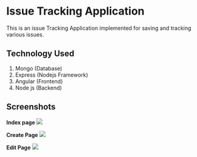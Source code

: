 # Issue Tracking Application

This is an issue Tracking Application implemented for saving and tracking various issues.

## Technology Used

1. Mongo (Database)
2. Express (Nodejs Framework)
3. Angular (Frontend)
4. Node js (Backend)

## Screenshots

**Index page**
![](https://i.imgur.com/V2wFr2k.png)

**Create Page**
![](https://i.imgur.com/8XiWB4p.png)

**Edit Page**
![](https://i.imgur.com/XmPxZW3.png)



